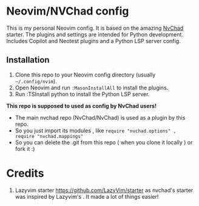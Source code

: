 # Neovim/NVChad config

This is my personal Neovim config. It is based on the amazing [NvChad](nvchad/NvChad) starter.
The plugins and settings are intended for Python development.
Includes Copilot and Neotest plugins and a Python LSP server config.

## Installation

1. Clone this repo to your Neovim config directory (usually `~/.config/nvim`).
2. Open Neovim and run `:MasonInstallAll` to install the plugins.
3. Run :TSInstall python to install the Python LSP server.


**This repo is supposed to used as config by NvChad users!**

- The main nvchad repo (NvChad/NvChad) is used as a plugin by this repo.
- So you just import its modules , like `require "nvchad.options" , require "nvchad.mappings"`
- So you can delete the .git from this repo ( when you clone it locally ) or fork it :)

# Credits

1) Lazyvim starter https://github.com/LazyVim/starter as nvchad's starter was inspired by Lazyvim's . It made a lot of things easier!

